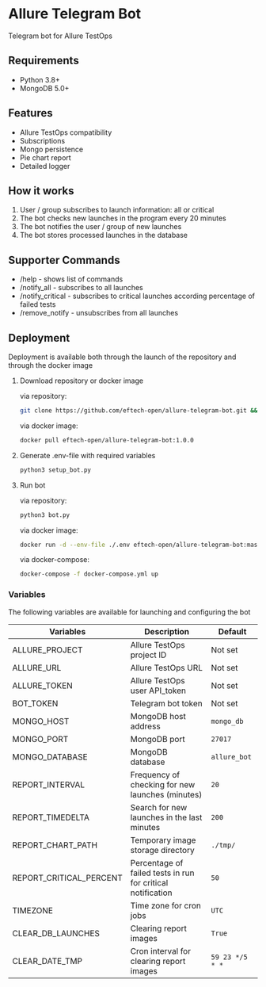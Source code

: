 # Allure Telegram Bot

Telegram bot for Allure TestOps

## Requirements

* Python 3.8+
* MongoDB 5.0+

## Features

- Allure TestOps compatibility
- Subscriptions
- Mongo persistence
- Pie chart report
- Detailed logger

## How it works

1. User / group subscribes to launch information: all or critical
2. The bot checks new launches in the program every 20 minutes
3. The bot notifies the user / group of new launches
4. The bot stores processed launches in the database

## Supporter Commands

* /help - shows list of commands
* /notify_all - subscribes to all launches
* /notify_critical - subscribes to critical launches according percentage of failed tests
* /remove_notify - unsubscribes from all launches

## Deployment

Deployment is available both through the launch of the repository and through the docker image

1. Download repository or docker image

   via repository:

    ```bash
    git clone https://github.com/eftech-open/allure-telegram-bot.git && cd allure-telegram-bot
    ```

   via docker image:

    ```bash
    docker pull eftech-open/allure-telegram-bot:1.0.0
    ```

2. Generate .env-file with required variables
   
    ```bash
    python3 setup_bot.py
    ```

3. Run bot

    via repository:
    
    ```bash
    python3 bot.py
    ```

    via docker image:

    ```bash
    docker run -d --env-file ./.env eftech-open/allure-telegram-bot:master
    ```
   
    via docker-compose:
    
    ```bash
    docker-compose -f docker-compose.yml up
    ```

### Variables

The following variables are available for launching and configuring the bot

| Variables               | Description                                                 | Default         |
|-------------------------|-------------------------------------------------------------|-----------------|
| ALLURE_PROJECT          | Allure TestOps project ID                                   | Not set         |
| ALLURE_URL              | Allure TestOps URL                                          | Not set         |
| ALLURE_TOKEN            | Allure TestOps user API_token                               | Not set         |
| BOT_TOKEN               | Telegram bot token                                          | Not set         |
| MONGO_HOST              | MongoDB host address                                        | `mongo_db`      |
| MONGO_PORT              | MongoDB port                                                | `27017`         |
| MONGO_DATABASE          | MongoDB database                                            | `allure_bot`    |
| REPORT_INTERVAL         | Frequency of checking for new launches (minutes)            | `20`            |
| REPORT_TIMEDELTA        | Search for new launches in the last minutes                 | `200`           |
| REPORT_CHART_PATH       | Temporary image storage directory                           | `./tmp/`        |
| REPORT_CRITICAL_PERCENT | Percentage of failed tests in run for critical notification | `50`            |
| TIMEZONE                | Time zone for cron jobs                                     | `UTC`           |
| CLEAR_DB_LAUNCHES       | Clearing report images                                      | `True`          |
| CLEAR_DATE_TMP          | Cron interval for clearing report images                    | `59 23 */5 * *` |
